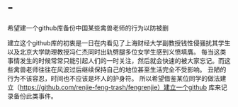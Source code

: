 # -
希望建一个github库备份中国某些禽兽老师的行为以防被删

建立这个github库的初衷是一日在内看见了上海财经大学副教授钱性侵骚扰其学生以及北京大学助理教授冯仁杰同时出轨劈腿多位女学生感到义愤填膺。
每当这类事情发生的时候常常只能引起人们的一时关注，然后就会快速的被大家忘记。而这些禽兽老师往往在风波过后继续保持自己的地位甚至生活完全不受影响。
丑陋的行为不该容忍，时间也不应该是坏人的护身符。
所以希望借鉴某位同学的做法建立（https://github.com/renjie-feng-trash/fengrenjie）建立一个github 库来记录备份此类事件。


